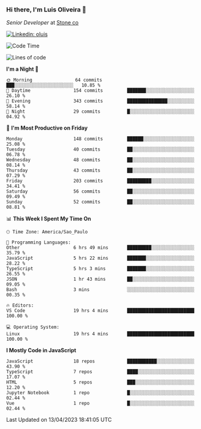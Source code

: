 ### Hi there, I'm Luis Oliveira 👋
*Senior Developer* at [Stone co](https://www.stone.com.br)  

[![Linkedin: oluis](https://img.shields.io/badge/-ooluis-blue?style=flat-square&logo=Linkedin&logoColor=white&link=https://www.linkedin.com/in/ooluis)](https://www.linkedin.com/in/ooluis/)

<!--START_SECTION:waka-->
![Code Time](http://img.shields.io/badge/Code%20Time-3%2C009%20hrs%2044%20mins-blue)

![Lines of code](https://img.shields.io/badge/From%20Hello%20World%20I%27ve%20Written-341.4%20thousand%20lines%20of%20code-blue)

**I'm a Night 🦉** 

```text
🌞 Morning                64 commits          ███░░░░░░░░░░░░░░░░░░░░░░   10.85 % 
🌆 Daytime                154 commits         ███████░░░░░░░░░░░░░░░░░░   26.10 % 
🌃 Evening                343 commits         ███████████████░░░░░░░░░░   58.14 % 
🌙 Night                  29 commits          █░░░░░░░░░░░░░░░░░░░░░░░░   04.92 % 
```
📅 **I'm Most Productive on Friday** 

```text
Monday                   148 commits         ██████░░░░░░░░░░░░░░░░░░░   25.08 % 
Tuesday                  40 commits          ██░░░░░░░░░░░░░░░░░░░░░░░   06.78 % 
Wednesday                48 commits          ██░░░░░░░░░░░░░░░░░░░░░░░   08.14 % 
Thursday                 43 commits          ██░░░░░░░░░░░░░░░░░░░░░░░   07.29 % 
Friday                   203 commits         █████████░░░░░░░░░░░░░░░░   34.41 % 
Saturday                 56 commits          ██░░░░░░░░░░░░░░░░░░░░░░░   09.49 % 
Sunday                   52 commits          ██░░░░░░░░░░░░░░░░░░░░░░░   08.81 % 
```


📊 **This Week I Spent My Time On** 

```text
🕑︎ Time Zone: America/Sao_Paulo

💬 Programming Languages: 
Other                    6 hrs 49 mins       █████████░░░░░░░░░░░░░░░░   35.79 % 
JavaScript               5 hrs 22 mins       ███████░░░░░░░░░░░░░░░░░░   28.22 % 
TypeScript               5 hrs 3 mins        ███████░░░░░░░░░░░░░░░░░░   26.55 % 
JSON                     1 hr 43 mins        ██░░░░░░░░░░░░░░░░░░░░░░░   09.05 % 
Bash                     3 mins              ░░░░░░░░░░░░░░░░░░░░░░░░░   00.35 % 

🔥 Editors: 
VS Code                  19 hrs 4 mins       █████████████████████████   100.00 % 

💻 Operating System: 
Linux                    19 hrs 4 mins       █████████████████████████   100.00 % 
```

**I Mostly Code in JavaScript** 

```text
JavaScript               18 repos            ███████████░░░░░░░░░░░░░░   43.90 % 
TypeScript               7 repos             ████░░░░░░░░░░░░░░░░░░░░░   17.07 % 
HTML                     5 repos             ███░░░░░░░░░░░░░░░░░░░░░░   12.20 % 
Jupyter Notebook         1 repo              █░░░░░░░░░░░░░░░░░░░░░░░░   02.44 % 
Vue                      1 repo              █░░░░░░░░░░░░░░░░░░░░░░░░   02.44 % 
```




 Last Updated on 13/04/2023 18:41:05 UTC
<!--END_SECTION:waka-->
